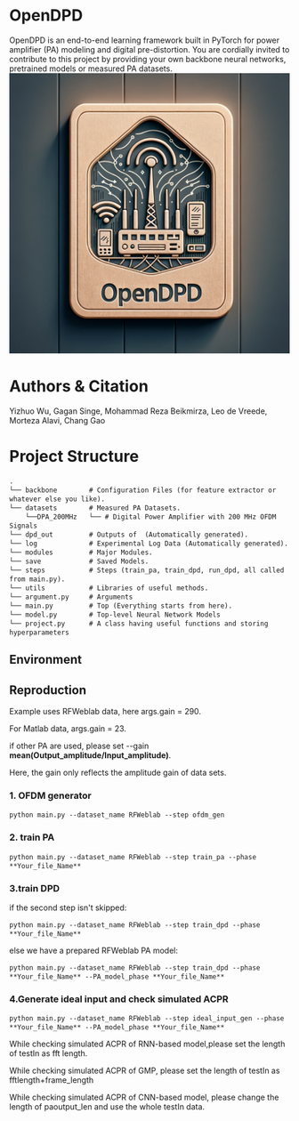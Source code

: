 # OpenDPD
OpenDPD is an end-to-end learning framework built in PyTorch for power amplifier (PA) modeling and digital pre-distortion. You are cordially invited to contribute to this project by providing your own backbone neural networks, pretrained models or measured PA datasets.
![My Image](pics/OpenDPD_logo.png)
# Authors & Citation
Yizhuo Wu, Gagan Singe, Mohammad Reza Beikmirza, Leo de Vreede, Morteza Alavi, Chang Gao

# Project Structure
```
.
└── backbone        # Configuration Files (for feature extractor or whatever else you like).
└── datasets        # Measured PA Datasets.
    └──DPA_200MHz   └── # Digital Power Amplifier with 200 MHz OFDM Signals
└── dpd_out         # Outputs of  (Automatically generated).
└── log             # Experimental Log Data (Automatically generated).
└── modules         # Major Modules.
└── save            # Saved Models.
└── steps           # Steps (train_pa, train_dpd, run_dpd, all called from main.py).
└── utils           # Libraries of useful methods.
└── argument.py     # Arguments
└── main.py         # Top (Everything starts from here).
└── model.py        # Top-level Neural Network Models
└── project.py      # A class having useful functions and storing hyperparameters

```
## Environment

## Reproduction
Example uses RFWeblab data, here args.gain = 290.

For Matlab data, args.gain = 23.

if other PA are used, please set --gain **mean(Output_amplitude/Input_amplitude)**.

Here, the gain only reflects the amplitude gain of data sets.

### 1. OFDM generator
```
python main.py --dataset_name RFWeblab --step ofdm_gen
```

### 2. train PA
```
python main.py --dataset_name RFWeblab --step train_pa --phase **Your_file_Name**
```

### 3.train DPD
if the second step isn't skipped:
```
python main.py --dataset_name RFWeblab --step train_dpd --phase **Your_file_Name**
```
else we have a prepared RFWeblab PA model:
```
python main.py --dataset_name RFWeblab --step train_dpd --phase **Your_file_Name** --PA_model_phase **Your_file_Name**
```

### 4.Generate ideal input and check simulated ACPR

```
python main.py --dataset_name RFWeblab --step ideal_input_gen --phase **Your_file_Name** --PA_model_phase **Your_file_Name**
```

While checking simulated ACPR of RNN-based model,please set the length of testIn as fft length.

While checking simulated ACPR of GMP, please set the length of testIn as fftlength+frame_length

While checking simulated ACPR of CNN-based model, please change the length of paoutput_len and use the whole testIn data.


